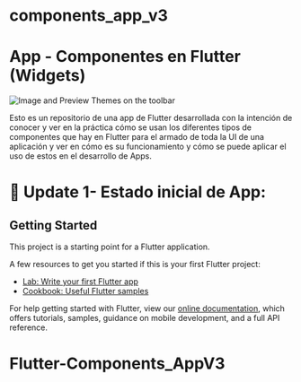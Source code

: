# components_app_v3

# App - Componentes en Flutter (Widgets)

![Image and Preview Themes on the toolbar](https://www.hostgator.mx/blog/wp-content/uploads/2020/06/08-junho-Flutter.png) 

Esto es un repositorio de una app de Flutter desarrollada con la intención de conocer y ver en la práctica cómo se usan los diferentes tipos de componentes que hay en Flutter para el armado de toda la UI de una aplicación y ver en cómo es su funcionamiento y cómo se puede  aplicar el uso de estos en el desarrollo de Apps.

# 🚩 Update 1- Estado inicial de App:




## Getting Started

This project is a starting point for a Flutter application.

A few resources to get you started if this is your first Flutter project:

- [Lab: Write your first Flutter app](https://flutter.dev/docs/get-started/codelab)
- [Cookbook: Useful Flutter samples](https://flutter.dev/docs/cookbook)

For help getting started with Flutter, view our
[online documentation](https://flutter.dev/docs), which offers tutorials,
samples, guidance on mobile development, and a full API reference.
# Flutter-Components_AppV3
